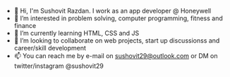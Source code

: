 - 👋 Hi, I'm Sushovit Razdan. I work as an app developer @ Honeywell
- 👀 I’m interested in problem solving, computer programming, fitness and finance
- 🌱 I’m currently learning HTML, CSS and JS
- 💞️ I’m looking to collaborate on web projects, start up discussionss and career/skill development
- 📫 You can reach me by e-mail on sushovit29@outlook.com or DM on twitter/instagram @sushovit29

<!---
sushovit29/sushovit29 is a ✨ special ✨ repository because its `README.md` (this file) appears on your GitHub profile.
You can click the Preview link to take a look at your changes.
--->
